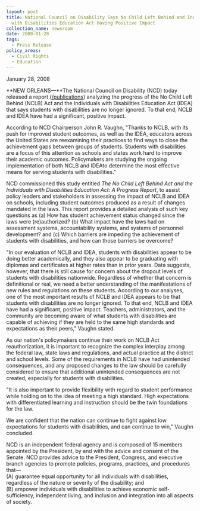 ```yaml
---
layout: post
title: National Council on Disability Says No Child Left Behind and Individuals
  with Disabilities Education Act Having Positive Impact
collection_name: newsroom
date: 2008-01-28
tags:
  - Press Release
policy_areas:
  - Civil Rights
  - Education
---
```


J﻿anuary 28, 2008

**NEW ORLEANS—**The National Council on Disability (NCD) today released a report ([/publications](https://ncd.gov/publications/)) analyzing the progress of the No Child Left Behind (NCLB) Act and the Individuals with Disabilities Education Act (IDEA) that says students with disabilities are no longer ignored. To that end, NCLB and IDEA have had a significant, positive impact.

According to NCD Chairperson John R. Vaughn, "Thanks to NCLB, with its push for improved student outcomes, as well as the IDEA, educators across the United States are reexamining their practices to find ways to close the achievement gaps between groups of students. Students with disabilities are a focus of this attention as schools and states work hard to improve their academic outcomes. Policymakers are studying the ongoing implementation of both NCLB and IDEAto determine the most effective means for serving students with disabilities."

NCD commissioned this study entitled *The No Child Left Behind Act and the Individuals with Disabilities Education Act: A Progress Report*, to assist policy leaders and stakeholders in assessing the impact of NCLB and IDEA on schools, including student outcomes produced as a result of changes mandated in the laws. This report provides a detailed analysis of such key questions as (a) How has student achievement status changed since the laws were (re)authorized? (b) What impact have the laws had on assessment systems, accountability systems, and systems of personnel development? and (c) Which barriers are impeding the achievement of students with disabilities, and how can those barriers be overcome?

"In our evaluation of NCLB and IDEA, students with disabilities appear to be doing better academically, and they also appear to be graduating with diplomas and certificates at higher rates than in prior years. Data suggests, however, that there is still cause for concern about the dropout levels of students with disabilities nationwide. Regardless of whether that concern is definitional or real, we need a better understanding of the manifestations of new rules and regulations on these students. According to our analyses, one of the most important results of NCLB and IDEA appears to be that students with disabilities are no longer ignored. To that end, NCLB and IDEA have had a significant, positive impact. Teachers, administrators, and the community are becoming aware of what students with disabilities are capable of achieving if they are held to the same high standards and expectations as their peers," Vaughn stated.

As our nation's policymakers continue their work on NCLB Act reauthorization, it is important to recognize the complex interplay among the federal law, state laws and regulations, and actual practice at the district and school levels. Some of the requirements in NCLB have had unintended consequences, and any proposed changes to the law should be carefully considered to ensure that additional unintended consequences are not created, especially for students with disabilities.

"It is also important to provide flexibility with regard to student performance while holding on to the idea of meeting a high standard. High expectations with differentiated learning and instruction should be the twin foundations for the law.

We are confident that the nation can continue to fight against low expectations for students with disabilities, and can continue to win," Vaughn concluded.

NCD is an independent federal agency and is composed of 15 members appointed by the President, by and with the advice and consent of the Senate. NCD provides advice to the President, Congress, and executive branch agencies to promote policies, programs, practices, and procedures that—\
(A) guarantee equal opportunity for all individuals with disabilities, regardless of the nature or severity of the disability; and\
(B) empower individuals with disabilities to achieve economic self-sufficiency, independent living, and inclusion and integration into all aspects of society.
